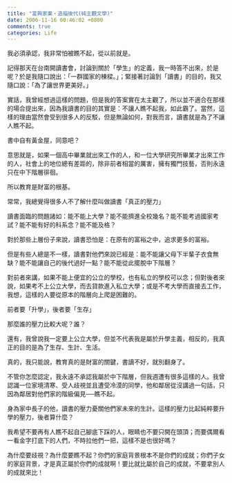 ```yaml
---
title: "富興家業‧造福後代(純主觀文學)"
date: 2006-11-16 00:46:02 +0800
comments: true
categories: Life
---
```


<p>我必須承認，我非常怕被瞧不起，從以前就是。 </p><p>記得那天在台南開讀書會，討論到關於「學生」的定義，我一時答不出來，於是呢？於是我隨口說出：「一群國家的棟樑。」；緊接著討論到「讀書」的目的，我又隨口說：「為了讓世界更美好。」</p><p>實話，我曾經想過這樣的問題，但是我的答案實在太主觀了，所以並不適合在那樣的場合提出來，因為我讀書的目的其實是：不讓人瞧不起我，如此霸了。當然，這樣的理由當然會受到很多人的反駁，但是無論如何，對我而言，讀書就是為了不讓人瞧不起。</p><p>書中自有黃金屋，同意吧？</p><p>意思就是，如果一個高中畢業就出來工作的人，和一位大學研究所畢業才出來工作的人，社會上的地位總有差距的，除非前者相當的厲害，擁有獨門技藝，否則永遠只在中下階層徘徊。</p><p>所以教育是財富的根基。</p><p>常常，我總覺得很多人不了解什麼叫做讀書「真正的壓力」</p><p>讀書面臨的問題諸如：能不能上大學？能不能擠進全校幾名？能不能考過國家考試？能不能有好的科系念？能不能及格？</p><p>對於那些上層份子來說，讀書恐怕是：在原有的富裕之中，追求更多的富裕。</p><p>但是有些人總是不一樣，讀書對他們來說已經是：能不能讓父母下半輩子衣食無缺？能不能讓自己的後代過好一點？能不能從此擺脫中下階層？</p><p>對前者來講，如果不能上便宜的公立的學校，也有私立的學校可以念；但對後者來說，如果考不上公立大學，而去貸款進入私立大學；或是不考大學而直接去工作，我想，這樣的人要從原本的階層向上爬是困難的。</p><p>前者要「升學」，後者要「生存」</p><p>那麼誰的壓力比較大呢？誰？</p><p>還有，我曾說我一定要上公立大學，但並不代表我是屬於升學主義，相反的，我真正的目的是為了生存、生計、生活。</p><p>真的，我只能說，教育真的是財富的關鍵，書讀不好，就別翻身了。</p><p>不管你怎麼認定，我永遠不承認我屬於中下階層，但我週遭有很多這樣的人。我曾認識一位家境清寒、受人歧視並且遭受冷漠的同學，他和鄰居從沒講過一句話，只因為鄰居對他們家的階級偏見──瞧不起。</p><p>身為家中長子的他，讀書的壓力憂關他們家未來的生計。這樣的壓力比起純粹要升學的壓力，後者算什麼？</p><p>我希望不要再有人瞧不起自己腳底下踩的人，眼睛也不要只開在頭頂；而要偶爾看一看金字打底下的人們，不時拉他們一把，這樣不是也很好嗎？</p><p>為什麼要歧視？為什麼要瞧不起？你們的家庭背景根本不是你們的成就；你們子女的家庭背景，才是真正屬於你們的成就啊！要比就比屬於自己的成就，不要拿別人的成就來比！</p>
